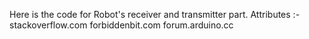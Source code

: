 Here is the code for Robot's receiver and transmitter part.
Attributes :- 
stackoverflow.com
forbiddenbit.com
forum.arduino.cc
